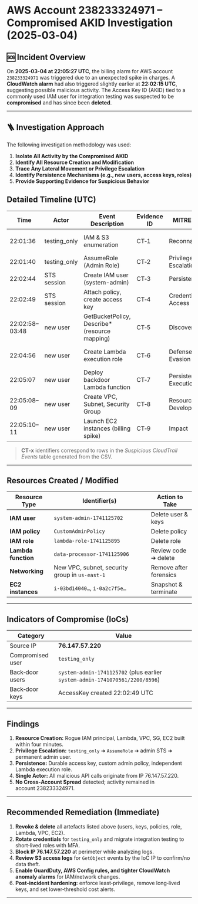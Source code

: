 # AWS Account 238233324971 – Compromised AKID Investigation (2025‑03‑04)

## 🆘 Incident Overview

On **2025-03-04 at 22:05:27 UTC**, the billing alarm for AWS account `238233324971` was triggered due to an unexpected spike in charges. A **CloudWatch alarm** had also triggered slightly earlier at **22:02:15 UTC**, suggesting possible malicious activity. The Access Key ID (AKID) tied to a commonly used IAM user for integration testing was suspected to be **compromised** and has since been **deleted**.

---
## 🪜 Investigation Approach

The following investigation methodology was used:

1. **Isolate All Activity by the Compromised AKID**
2. **Identify All Resource Creation and Modification**
3. **Trace Any Lateral Movement or Privilege Escalation**
4. **Identify Persistence Mechanisms (e.g., new users, access keys, roles)**
5. **Provide Supporting Evidence for Suspicious Behavior**


## Detailed Timeline (UTC)

| Time            | Actor                 | Event Description                                      | Evidence ID | MITRE Tactic         | MITRE Technique(s)                                  |
|-----------------|-----------------------|--------------------------------------------------------|-------------|-----------------------|-----------------------------------------------------|
| 22:01:36        | testing_only          | IAM & S3 enumeration                                   | CT‑1        | Reconnaissance        | T1580, T1589.001, T1526                             |
| 22:01:40        | testing_only          | AssumeRole (Admin Role)                               | CT‑2        | Privilege Escalation  | T1078.004                                            |
| 22:02:44        | STS session           | Create IAM user (system-admin)                        | CT‑3        | Persistence           | T1136.003                                            |
| 22:02:49        | STS session           | Attach policy, create access key                      | CT‑4        | Credential Access     | T1552.001, T1098.003                                 |
| 22:02:58–03:48  | new user              | GetBucketPolicy, Describe* (resource mapping)         | CT‑5        | Discovery             | T1526, T1580                                        |
| 22:04:56        | new user              | Create Lambda execution role                          | CT‑6        | Defense Evasion       | T1098.003, T1484.001 (secondary)                   |
| 22:05:07        | new user              | Deploy backdoor Lambda function                       | CT‑7        | Persistence / Execution | T1053.005, T1505.003                              |
| 22:05:08–09     | new user              | Create VPC, Subnet, Security Group                    | CT‑8        | Resource Development   | T1583.006, T1578.002 (inferred)                    |
| 22:05:10–11     | new user              | Launch EC2 instances (billing spike)                  | CT‑9        | Impact                 | T1496                                               |


> **CT‑x** identifiers correspond to rows in the *Suspicious CloudTrail Events* table generated from the CSV.

---

## Resources Created / Modified

| Resource Type | Identifier(s) | Action to Take |
|---------------|---------------|----------------|
| **IAM user** | `system‑admin‑1741125702` | Delete user & keys |
| **IAM policy** | `CustomAdminPolicy` | Delete policy |
| **IAM role** | `lambda‑role‑1741125895` | Delete role |
| **Lambda function** | `data‑processor‑1741125906` | Review code ➔ delete |
| **Networking** | New VPC, subnet, security group in `us‑east‑1` | Remove after forensics |
| **EC2 instances** | `i‑03bd14040…`, `i‑0a2c7f5e…` | Snapshot & terminate |

---

## Indicators of Compromise (IoCs)

| Category | Value |
|----------|-------|
| Source IP | **76.147.57.220** |
| Compromised user | `testing_only` |
| Back‑door users | `system‑admin‑1741125702` (plus earlier `system‑admin‑1741070561/2200/8596`) |
| Back‑door keys | AccessKey created 22:02:49 UTC |


---

## Findings
1. **Resource Creation:** Rogue IAM principal, Lambda, VPC, SG, EC2 built within four minutes.
2. **Privilege Escalation:** `testing_only` ➔ `AssumeRole` ➔ admin STS ➔ permanent admin user.
3. **Persistence:** Durable access key, custom admin policy, independent Lambda execution role.
4. **Single Actor:** All malicious API calls originate from IP 76.147.57.220.
5. **No Cross‑Account Spread** detected; activity remained in account 238233324971.

---

## Recommended Remediation (Immediate)
1. **Revoke & delete** all artefacts listed above (users, keys, policies, role, Lambda, VPC, EC2).
2. **Rotate credentials** for `testing_only` and migrate integration testing to short‑lived roles with MFA.
3. **Block IP 76.147.57.220** at perimeter while analyzing logs.
4. **Review S3 access logs** for `GetObject` events by the IoC IP to confirm/no data theft.
5. **Enable GuardDuty, AWS Config rules, and tighter CloudWatch anomaly alarms** for IAM/network changes.
6. **Post‑incident hardening:** enforce least‑privilege, remove long‑lived keys, and set lower‑threshold cost alerts.

---


